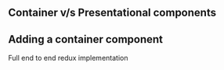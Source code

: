 ## Container v/s Presentational components



## Adding a container component 

Full end to end redux implementation